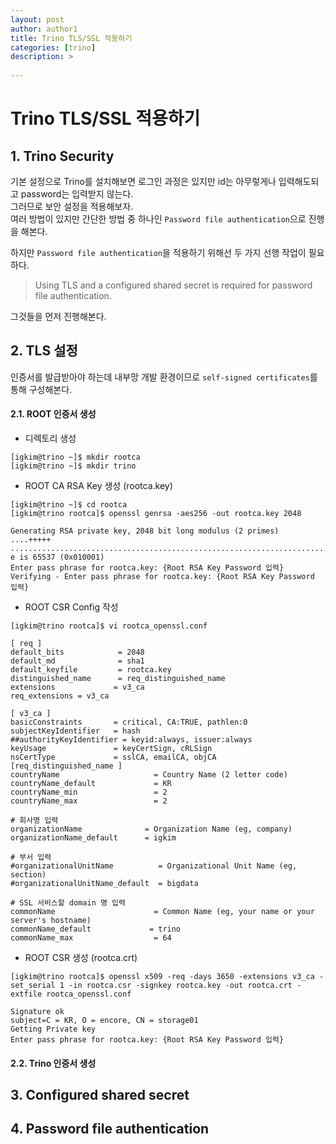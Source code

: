 ```yaml
---
layout: post
author: author1
title: Trino TLS/SSL 적용하기
categories: [trino]
description: >
  
---
```


# Trino TLS/SSL 적용하기

## 1. Trino Security

기본 설정으로 Trino를 설치해보면 로그인 과정은 있지만 id는 아무렇게나 입력해도되고 password는 입력받지 않는다.  
그러므로 보안 설정을 적용해보자.  
여러 방법이 있지만 간단한 방법 중 하나인 `Password file authentication`으로 진행을 해본다.  

하지만 `Password file authentication`을 적용하기 위해선 두 가지 선행 작업이 필요하다.  
> Using TLS and a configured shared secret is required for password file authentication.

그것들을 먼저 진행해본다.

## 2. TLS 설정

인증서를 발급받아야 하는데 내부망 개발 환경이므로 `self-signed certificates`를 통해 구성해본다.

#### 2.1. ROOT 인증서 생성

* 디렉토리 생성

~~~shell
[igkim@trino ~]$ mkdir rootca
[igkim@trino ~]$ mkdir trino
~~~

* ROOT CA RSA Key 생성 (rootca.key)

~~~shell
[igkim@trino ~]$ cd rootca
[igkim@trino rootca]$ openssl genrsa -aes256 -out rootca.key 2048

Generating RSA private key, 2048 bit long modulus (2 primes)
....+++++
.................................................................................................+++++
e is 65537 (0x010001)
Enter pass phrase for rootca.key: {Root RSA Key Password 입력}
Verifying - Enter pass phrase for rootca.key: {Root RSA Key Password 입력}
~~~

* ROOT CSR Config 작성

~~~shell
[igkim@trino rootca]$ vi rootca_openssl.conf
~~~

~~~shell
[ req ]
default_bits            = 2048
default_md              = sha1
default_keyfile         = rootca.key
distinguished_name      = req_distinguished_name
extensions             = v3_ca
req_extensions = v3_ca

[ v3_ca ]
basicConstraints       = critical, CA:TRUE, pathlen:0
subjectKeyIdentifier   = hash
##authorityKeyIdentifier = keyid:always, issuer:always
keyUsage               = keyCertSign, cRLSign
nsCertType             = sslCA, emailCA, objCA
[req_distinguished_name ]
countryName                     = Country Name (2 letter code)
countryName_default             = KR
countryName_min                 = 2
countryName_max                 = 2

# 회사명 입력
organizationName              = Organization Name (eg, company)
organizationName_default      = igkim

# 부서 입력
#organizationalUnitName          = Organizational Unit Name (eg, section)
#organizationalUnitName_default  = bigdata

# SSL 서비스할 domain 명 입력
commonName                      = Common Name (eg, your name or your server's hostname)
commonName_default             = trino
commonName_max                  = 64
~~~

* ROOT CSR 생성 (rootca.crt)

~~~shell
[igkim@trino rootca]$ openssl x509 -req -days 3650 -extensions v3_ca -set_serial 1 -in rootca.csr -signkey rootca.key -out rootca.crt -extfile rootca_openssl.conf

Signature ok
subject=C = KR, O = encore, CN = storage01
Getting Private key
Enter pass phrase for rootca.key: {Root RSA Key Password 입력}
~~~

#### 2.2. Trino 인증서 생성



## 3. Configured shared secret



## 4. Password file authentication






